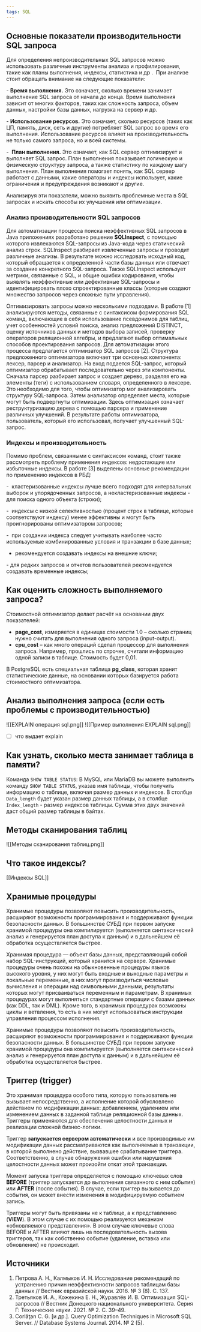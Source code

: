 ```yaml
---
tags: SQL
---
```

## Основные показатели производительности SQL запроса
Для определения непроизводительных SQL запросов можно использовать различные инструменты анализа и профилирования, такие как планы выполнения, индексы, статистика и др .  При анализе стоит обращать внимание на следующие показатели:

- **Время выполнения.** Это означает, сколько времени занимает выполнение SQL запроса от начала до конца. Время выполнения зависит от многих факторов, таких как сложность запроса, объем данных, настройки базы данных, нагрузка на сервер и др.

- **Использование ресурсов.** Это означает, сколько ресурсов (таких как ЦП, память, диск, сеть и другие) потребляет SQL запрос во время его выполнения. Использование ресурсов влияет на производительность не только самого запроса, но и всей системы.

-  **План выполнения.** Это означает, как SQL сервер оптимизирует и выполняет SQL запрос. План выполнения показывает логическую и физическую структуру запроса, а также статистику по каждому шагу выполнения. План выполнения помогает понять, как SQL сервер работает с данными, какие операторы и индексы использует, какие ограничения и предупреждения возникают и другие.

Анализируя эти показатели, можно выявить проблемные места в SQL запросах и искать способы их улучшения или оптимизации.
### Анализ производительности SQL запросов
Для автоматизации процесса поиска неэффективных SQL запросов в Java приложениях разработано решение **SQLInspect**, с помощью которого извлекаются SQL-запросы из Java-кода через статический анализ строк. SQLInspect разбирает извлеченные запросы и проводит различные анализы. В результате можно исследовать исходный код, который обращается к определенной части базы данных или отвечает за создание конкретного SQL-запроса. Также SQLInspect использует метрики, связанные с SQL, и общие ошибки кодирования, чтобы выявлять неэффективные или дефективные SQL-запросы и идентифицировать плохо спроектированные классы (которые создают множество запросов через сложные пути управления).

Оптимизировать запросы можно несколькими подходами. В работе [1] анализируются методы, связанные с синтаксисом формирования SQL команд, включающие в себя использование псевдонимов для таблиц, учет особенностей условий поиска, анализ предложений DISTINCT, оценку источников данных и методов выбора записей, проверку операторов реляционной алгебры, и предлагают выбор оптимальных способов проектирования запросов. Для автоматизации этого процесса предлагается оптимизатор SQL запросов [2]. Структура предложенного оптимизатора включает три основных компонента: лексер, парсер и анализатор. На вход подается SQL-запрос, который оптимизатор обрабатывает последовательно через эти компоненты. Сначала парсер разбирает запрос и создает дерево, разделяя его на элементы (теги) с использованием словаря, определенного в лексере. Это необходимо для того, чтобы оптимизатор мог анализировать структуру SQL-запроса. Затем анализатор определяет места, которые могут быть подвергнуты оптимизации. Здесь оптимизация означает реструктуризацию дерева с помощью парсера и применение различных улучшений. В результате работы оптимизатора, пользователь, который его использовал, получает улучшенный SQL-запрос.
### Индексы и производительность
Помимо проблем, связанными с синтаксисом команд, стоит также рассмотреть проблему применения индексов: недостающие или избыточные индексы. В работе [3] выделены основные рекомендации по применению индексов в РБД:

-  кластеризованные индексы лучше всего подходят для интервальных выборок и упорядоченных запросов, а некластеризованные индексы - для поиска одного объекта (строки);

-  индексы с низкой селективностью (процент строк в таблице, которые соответствуют индексу) менее эффективны и могут быть проигнорированы оптимизатором запросов;

-  при создании индекса следует учитывать наиболее часто используемые комбинированные условия и транзакции в базе данных;

- рекомендуется создавать индексы на внешние ключи;

- для редких запросов и отчетов пользователей рекомендуется создавать временные индексы;

## Как оценить сложность выполняемого запроса?

Стоимостной оптимизатор делает расчёт на основании двух показателей:
- **page_cost**, измеряется в единицах стоимости 1.0 – сколько страниц нужно считать для выполнения одного запроса (input-output).
- **сpu_cost** – как много операций сделал процессор для выполнения запроса.
Например, прошлись по строчке, считали информацию одной записи в таблице.
Стоимость будет 0,01.

В PostgreSQL есть специальная таблица **pg_class**, которая хранит статистические данные, на основании которых базируется работа стоимостного оптимизатора.

## Анализ выполнения запроса (если есть проблемы с производительностью)
![[EXPLAIN операция sql.png]]
![[Пример выполнения EXPLAIN sql.png]]
- [ ] что выдает explain
## Как узнать, сколько места занимает таблица в памяти?

Команда `SHOW TABLE STATUS`: В MySQL или MariaDB вы можете выполнить команду `SHOW TABLE STATUS`, указав имя таблицы, чтобы получить информацию о таблице, включая размер данных и индексов. В столбце `Data_length` будет указан размер данных таблицы, а в столбце `Index_length` - размер индексов таблицы. Сумма этих двух значений даст общий размер таблицы в байтах.

## Методы сканирования таблиц

![[Методы сканирования таблиц.png]]

## Что такое индексы?
[[Индексы SQL]]

## Хранимые процедуры
Хранимые процедуры позволяют повысить производительность, расширяют возможности программирования и поддерживают функции безопасности данных. В большинстве СУБД при первом запуске хранимой процедуры она компилируется (выполняется синтаксический анализ и генерируется план доступа к данным) и в дальнейшем её обработка осуществляется быстрее.

Хранимая процедура — объект базы данных, представляющий собой набор SQL-инструкций, который хранится на сервере. Хранимые процедуры очень похожи на обыкновенные процедуры языков высокого уровня, у них могут быть входные и выходные параметры и локальные переменные, в них могут производиться числовые вычисления и операции над символьными данными, результаты которых могут присваиваться переменным и параметрам. В хранимых процедурах могут выполняться стандартные операции с базами данных (как DDL, так и DML). Кроме того, в хранимых процедурах возможны циклы и ветвления, то есть в них могут использоваться инструкции управления процессом исполнения.

Хранимые процедуры позволяют повысить производительность, расширяют возможности программирования и поддерживают функции безопасности данных. В большинстве СУБД при первом запуске хранимой процедуры она компилируется (выполняется синтаксический анализ и генерируется план доступа к данным) и в дальнейшем её обработка осуществляется быстрее.

## Триггер (trigger)
Это хранимая процедура особого типа, которую пользователь не вызывает непосредственно, а исполнение которой обусловлено действием по модификации данных: добавлением, удалением или изменением данных в заданной таблице реляционной базы данных. Триггеры применяются для обеспечения целостности данных и реализации сложной бизнес-логики.

Триггер **запускается сервером автоматически** и все производимые им модификации данных рассматриваются как выполняемые в транзакции, в которой выполнено действие, вызвавшее срабатывание триггера. Соответственно, в случае обнаружения ошибки или нарушения целостности данных может произойти откат этой транзакции.

Момент запуска триггера определяется с помощью ключевых слов **BEFORE** (триггер запускается до выполнения связанного с ним события) или **AFTER** (после события). В случае, если триггер вызывается до события, он может внести изменения в модифицируемую событием запись.

Триггеры могут быть привязаны не к таблице, а к представлению (**VIEW**). В этом случае с их помощью реализуется механизм «обновляемого представления». В этом случае ключевые слова BEFORE и AFTER влияют лишь на последовательность вызова триггеров, так как собственно событие (удаление, вставка или обновление) не происходит.


## Источники
1. Петрова А. Н., Калмыков И. Н. Исследование рекомендаций по устранению причин неэффективности запросов таблицам базы данных // Вестник евразийской науки. 2016. № 3 (8). C. 137.
2. Третьяков И. А., Кожекина Е. Н., Журавлёв И. В. Оптимизация SQL-запросов // Вестник Донецкого национального университета. Серия Г: Технические науки. 2021. № 2. C. 39–49.
3. Corlăţan C. G. [и др.]. Query Optimization Techniques in Microsoft SQL Server. // Database Systems Journal. 2014. № 2 (5).